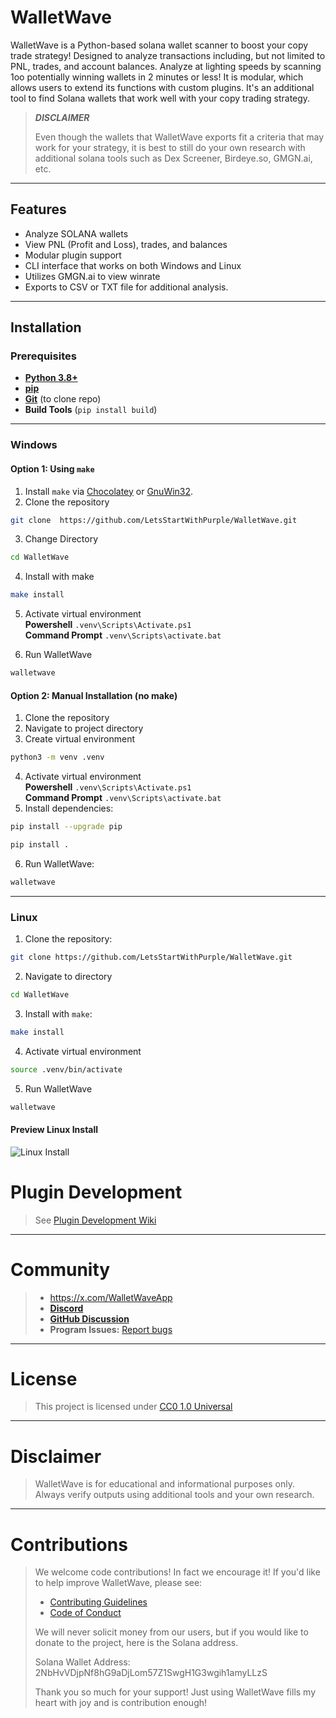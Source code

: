 # WalletWave
WalletWave is a Python-based solana wallet scanner to boost your copy trade strategy! Designed to analyze transactions including, but not limited to PNL, trades, and account balances. Analyze at lighting speeds by scanning 1oo potentially winning wallets in 2 minutes or less! It is modular, which allows users to extend its functions with custom plugins. It's an additional tool to find Solana wallets that work well with your copy trading strategy. 

> **_DISCLAIMER_**  
> 
> Even though the wallets that WalletWave exports fit a criteria that may work for your strategy, it is best to still do your own research with additional solana tools such as Dex Screener, Birdeye.so, GMGN.ai, etc.

---
## Features
- Analyze SOLANA wallets
- View PNL (Profit and Loss), trades, and balances
- Modular plugin support
- CLI interface that works on both Windows and Linux
- Utilizes GMGN.ai to view winrate
- Exports to CSV or TXT file for additional analysis. 
---

## Installation

### Prerequisites
- **[Python 3.8+](https://www.python.org/)**
- **[pip](https://pip.pypa.io/en/stable/installation/)**
- **[Git](https://git-scm.com/book/en/v2/Getting-Started-Installing-Git)** (to clone repo)
- **Build Tools** (`pip install build`)
---

### Windows
#### Option 1: Using `make`
1. Install `make` via [Chocolatey](https://chocolatey.org/) or [GnuWin32](http://gnuwin32.sourceforge.net/).
2. Clone the repository
```bash
git clone  https://github.com/LetsStartWithPurple/WalletWave.git
```

3. Change Directory
```bash
cd WalletWave 
```

4. Install with make
```bash
make install
```

5. Activate virtual environment  
**Powershell**  ```.venv\Scripts\Activate.ps1```  
**Command Prompt** ```.venv\Scripts\activate.bat```  


6. Run WalletWave
```bash 
walletwave 
```
#### Option 2: Manual Installation (no make)  
1. Clone the repository
2. Navigate to project directory
3. Create virtual environment
```bash
python3 -m venv .venv
```

4. Activate virtual environment  
**Powershell**  ```.venv\Scripts\Activate.ps1```  
**Command Prompt** ```.venv\Scripts\activate.bat```
5. Install dependencies:
```bash
pip install --upgrade pip
```
```bash
pip install .
```

6. Run WalletWave:
```bash
walletwave 
```
---
### Linux
1. Clone the repository:
```bash
git clone https://github.com/LetsStartWithPurple/WalletWave.git
```

2. Navigate to directory
```bash
cd WalletWave 
```

3. Install with `make`:
```bash
make install  
```

4. Activate virtual environment
```bash
source .venv/bin/activate 
```

5. Run WalletWave
```bash
walletwave 
```

#### Preview Linux Install

![Linux Install](https://media2.giphy.com/media/v1.Y2lkPTc5MGI3NjExc3d2bXVyeHFjMXBnYTVhZ2RscTVqZWY4bm1kaG93cHh6eW5ndmY4MSZlcD12MV9pbnRlcm5hbF9naWZfYnlfaWQmY3Q9Zw/Bbw9TR9Ymo7cYDRcEL/giphy.gif)

# Plugin Development  
> See [Plugin Development Wiki](https://github.com/LetsStartWithPurple/WalletWave/wiki/2.-Plugin-Development) 
---

# Community
> - https://x.com/WalletWaveApp
> - [**Discord**](https://discord.gg/sunDQ8Xq)
> - [**GitHub Discussion**](https://github.com/LetsStartWithPurple/WalletWave/discussions)
> - **Program Issues:** [Report bugs](https://github.com/LetsStartWithPurple/WalletWave/issues)

---
# License
> This project is licensed under [CC0 1.0 Universal](https://github.com/LetsStartWithPurple/WalletWave/blob/main/LICENSE)

---
# Disclaimer
> WalletWave is for educational and informational purposes only. Always verify outputs using additional tools and your own research.

---
# Contributions
> We welcome code contributions! In fact we encourage it! If you'd like to help improve WalletWave, please see:
> - [Contributing Guidelines](https://github.com/LetsStartWithPurple/WalletWave/blob/main/CONTRIBUTING.md)
> - [Code of Conduct](https://github.com/LetsStartWithPurple/WalletWave/blob/main/CODE_OF_CONDUCT.md)
>
> We will never solicit money from our users, but if you would like to donate to the project, here is the Solana address.
> 
> Solana Wallet Address: 2NbHvVDjpNf8hG9aDjLom57Z1SwgH1G3wgih1amyLLzS
> 
> Thank you so much for your support! Just using WalletWave fills my heart with joy and is contribution enough!








